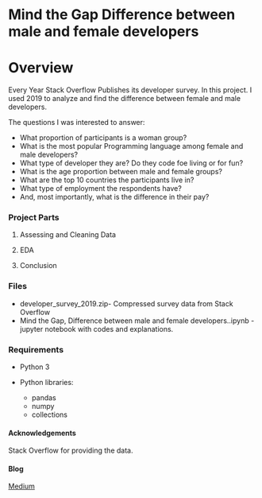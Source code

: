 # Mind the Gap Difference between male and female developers
 

# Overview
Every Year Stack Overflow Publishes its developer survey. In this project. I used 2019 to analyze and find the difference between female and male developers.

The questions I was interested to answer:

- What proportion of participants is a woman group?
- What is the most popular Programming language among female and male developers?
- What type of developer they are? Do they code foe living or for fun?
- What is the age proportion between male and female groups?
- What are the top 10 countries the participants live in?
- What type of employment the respondents have?
- And, most importantly, what is the difference in their pay?

### Project Parts

1. Assessing and Cleaning Data

2.  EDA

3. Conclusion

### Files
- developer_survey_2019.zip- Compressed survey data from Stack Overflow
- Mind the Gap, Difference between male and female developers..ipynb - jupyter notebook with codes and explanations.

 
### Requirements

- Python 3
- Python libraries:

  -  pandas
  -  numpy
  -  collections

#### Acknowledgements

Stack Overflow for providing the data.

#### Blog
[Medium](https://medium.com/@annaporubova/mind-the-gap-e6aa738cbb1)
